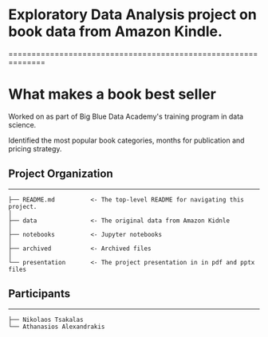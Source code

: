 # Exploratory Data Analysis project on book data from Amazon Kindle.
==============================================================
# What makes a book best seller

Worked on as part of Big Blue Data Academy's training program in data science.

Identified the most popular book categories, months for publication and pricing strategy.


## Project Organization
------------

    ├── README.md          <- The top-level README for navigating this project.
    │	
    ├── data               <- The original data from Amazon Kidnle
    │  
    ├── notebooks          <- Jupyter notebooks
    │
    ├── archived           <- Archived files
    │ 
    └── presentation       <- The project presentation in in pdf and pptx files 

## Participants
------------

    ├── Nikolaos Tsakalas
    └── Athanasios Alexandrakis